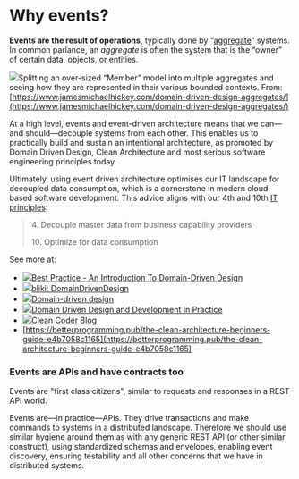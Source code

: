 # Why events?

**Events are the result of operations**, typically done by “[aggregate](https://martinfowler.com/bliki/DDD\_Aggregate.html)” systems. In common parlance, an _aggregate_ is often the system that is the “owner” of certain data, objects, or entities.

![](blob:https://app.gitbook.com/89984297-45bc-4f06-a4b6-c002b7182c79)Splitting an over-sized “Member” model into multiple aggregates and seeing how they are represented in their various bounded contexts. From: [https://www.jamesmichaelhickey.com/domain-driven-design-aggregates/](https://www.jamesmichaelhickey.com/domain-driven-design-aggregates/)

At a high level, events and event-driven architecture means that we can—and should—decouple systems from each other. This enables us to practically build and sustain an intentional architecture, as promoted by Domain Driven Design, Clean Architecture and most serious software engineering principles today.

Ultimately, using event driven architecture optimises our IT landscape for decoupled data consumption, which is a cornerstone in modern cloud-based software development. This advice aligns with our 4th and 10th [IT principles](https://polestarjira.atlassian.net/wiki/spaces/digitaloffice/pages/2784231698):

> 4\. Decouple master data from business capability providers
>
> 10\. Optimize for data consumption

See more at:

* [![](https://docs.microsoft.com/favicon.ico)Best Practice - An Introduction To Domain-Driven Design](https://docs.microsoft.com/en-us/archive/msdn-magazine/2009/february/best-practice-an-introduction-to-domain-driven-design)
* [![](https://martinfowler.com/favicon.ico)bliki: DomainDrivenDesign](https://martinfowler.com/bliki/DomainDrivenDesign.html)
* [![](https://en.wikipedia.org/static/favicon/wikipedia.ico)Domain-driven design](https://en.wikipedia.org/wiki/Domain-driven\_design)
* [![](https://cdn.infoq.com/statics\_s1\_20220719070551/favicon.ico)Domain Driven Design and Development In Practice](https://www.infoq.com/articles/ddd-in-practice/)
* [![](https://blog.cleancoder.com/assets/clean\_code\_72\_color.png)Clean Coder Blog](https://blog.cleancoder.com/uncle-bob/2012/08/13/the-clean-architecture.html)
* [https://betterprogramming.pub/the-clean-architecture-beginners-guide-e4b7058c1165](https://betterprogramming.pub/the-clean-architecture-beginners-guide-e4b7058c1165)

### Events are APIs and have contracts too

Events are "first class citizens", similar to requests and responses in a REST API world.

Events are—in practice—APIs. They drive transactions and make commands to systems in a distributed landscape. Therefore we should use similar hygiene around them as with any generic REST API (or other similar construct), using standardized schemas and envelopes, enabling event discovery, ensuring testability and all other concerns that we have in distributed systems.
